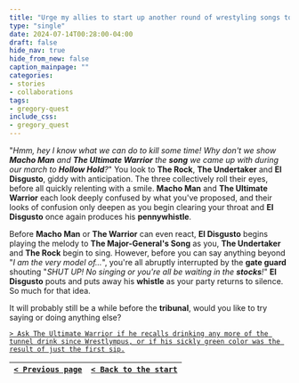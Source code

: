 ```yaml
---
title: "Urge my allies to start up another round of wrestyling songs to pass the time."
type: "single"
date: 2024-07-14T00:28:00-04:00
draft: false
hide_nav: true
hide_from_new: false
caption_mainpage: ""
categories:
- stories
- collaborations
tags:
- gregory-quest
include_css:
- gregory_quest
---
```


"*Hmm, hey I know what we can do to kill some time! Why don't we show **Macho Man** and **The Ultimate Warrior** the **song** we came up with during our march to **Hollow Hold**?*" You look to **The Rock**, **The Undertaker** and **El Disgusto**, giddy with anticipation. The three collectively roll their eyes, before all quickly relenting with a smile. **Macho Man** and **The Ultimate Warrior** each look deeply confused by what you've proposed, and their looks of confusion only deepen as you begin clearing your throat and **El Disgusto** once again produces his **pennywhistle**.

Before **Macho Man** or **The Warrior** can even react, **El Disgusto** begins playing the melody to **The Major-General's Song** as you, **The Undertaker** and **The Rock** begin to sing. However, before you can say anything beyond "*I am the very model of...*", you're all abruptly interrupted by the **gate guard** shouting "*SHUT UP! No singing or you're all be waiting in the **stocks**!*" **El Disgusto** pouts and puts away his **whistle** as your party returns to silence. So much for that idea.

It will probably still be a while before the **tribunal**, would you like to try saying or doing anything else?

[``> Ask The Ultimate Warrior if he recalls drinking any more of the tunnel drink since Wrestlympus, or if his sickly green color was the result of just the first sip.``](../141)

|[``< Previous page``](../139)|[``< Back to the start``](../)|
|---|---|